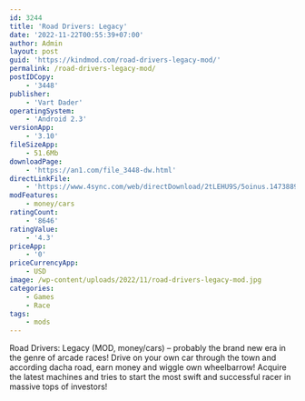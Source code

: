 ```yaml
---
id: 3244
title: 'Road Drivers: Legacy'
date: '2022-11-22T00:55:39+07:00'
author: Admin
layout: post
guid: 'https://kindmod.com/road-drivers-legacy-mod/'
permalink: /road-drivers-legacy-mod/
postIDCopy:
    - '3448'
publisher:
    - 'Vart Dader'
operatingSystem:
    - 'Android 2.3'
versionApp:
    - '3.10'
fileSizeApp:
    - 51.6Mb
downloadPage:
    - 'https://an1.com/file_3448-dw.html'
directLinkFile:
    - 'https://www.4sync.com/web/directDownload/2tLEHU9S/5oinus.14738894cb5f9b338daddeb958d2c42d'
modFeatures:
    - money/cars
ratingCount:
    - '8646'
ratingValue:
    - '4.3'
priceApp:
    - '0'
priceCurrencyApp:
    - USD
image: /wp-content/uploads/2022/11/road-drivers-legacy-mod.jpg
categories:
    - Games
    - Race
tags:
    - mods
---
```


Road Drivers: Legacy (MOD, money/cars) – probably the brand new era in the genre of arcade races! Drive on your own car through the town and according dacha road, earn money and wiggle own wheelbarrow! Acquire the latest machines and tries to start the most swift and successful racer in massive tops of investors!